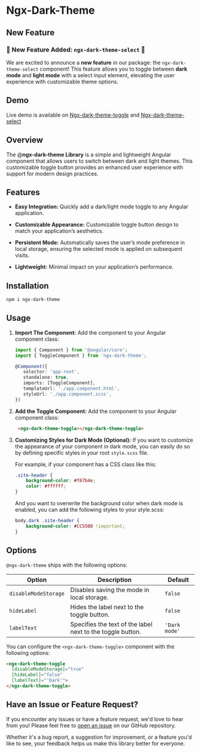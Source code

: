# Ngx-Dark-Theme

## New Feature

### 🎉 New Feature Added: `ngx-dark-theme-select` 🎉

We are excited to announce a **new feature** in our package: the `ngx-dark-theme-select` component! This feature allows you to toggle between **dark mode** and **light mode** with a select input element, elevating the user experience with customizable theme options.


## Demo

Live demo is available on [Ngx-dark-theme-toggle](https://stackblitz.com/edit/ngx-dark-theme-toggle-demo) and [Ngx-dark-theme-select](https://stackblitz.com/edit/ngx-dark-theme-select-demo)


## Overview

The @**ngx-dark-theme Library** is a simple and lightweight Angular component that allows users to switch between dark and light themes. This customizable toggle button provides an enhanced user experience with support for modern design practices.

## Features

- **Easy Integration:** Quickly add a dark/light mode toggle to any Angular application.

- **Customizable Appearance:** Customizable toggle button design to match your application’s aesthetics.

- **Persistent Mode:** Automatically saves the user’s mode preference in local storage, ensuring the selected mode is applied on subsequent visits.

- **Lightweight:** Minimal impact on your application’s performance.

## Installation

```bash
npm i ngx-dark-theme
```

## Usage
1. **Import The Component:**
Add the component to your Angular component class:

   ```typescript
   import { Component } from '@angular/core';
   import { ToggleComponent } from 'ngx-dark-theme';

   @Component({
      selector: 'app-root',
      standalone: true,
      imports: [ToggleComponent],
      templateUrl: './app.component.html',
      styleUrl: './app.component.scss',
   })
   ```

2. **Add the Toggle Component:**
Add the component to your Angular component class:

   ```html
    <ngx-dark-theme-toggle></ngx-dark-theme-toggle>
   ```

3. **Customizing Styles for Dark Mode (Optional):**
If you want to customize the appearance of your component in dark mode, you can easily do so by defining specific styles in your root `style.scss` file.

    For example, if your component has a CSS class like this:

    ```css
    .site-header {
        background-color: #f67b4e;
        color: #ffffff;
    }
    ```
    And you want to overwrite the background color when dark mode is enabled, you can add the following styles to your style.scss:
    ```css
    body.dark .site-header {
        background-color: #CC5500 !important;
    }
    ```

## Options

`@ngx-dark-theme` ships with the following options:

| Option              | Description                                                | Default          |
|---------------------|------------------------------------------------------------|------------------|
| `disableModeStorage`| Disables saving the mode in local storage.                 | `false`          |
| `hideLabel`         | Hides the label next to the toggle button.                 | `false`          |
| `labelText`         | Specifies the text of the label next to the toggle button. | `'Dark mode'`    |


You can configure the `<ngx-dark-theme-toggle>` component with the following options:

```html
<ngx-dark-theme-toggle
  [disableModeStorage]="true"
  [hideLabel]="false"
  [labelText]="'Dark'">
</ngx-dark-theme-toggle>
```

## Have an Issue or Feature Request?

If you encounter any issues or have a feature request, we'd love to hear from you! Please feel free to [open an issue](https://github.com/AbduBehindTheCode/ngx-dark-theme/issues) on our GitHub repository.

Whether it's a bug report, a suggestion for improvement, or a feature you'd like to see, your feedback helps us make this library better for everyone.
